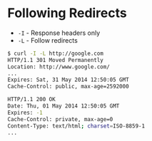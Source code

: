 # Following Redirects
* `-I` - Response headers only
* `-L` - Follow redirects

```bash
$ curl -I -L http://google.com
HTTP/1.1 301 Moved Permanently
Location: http://www.google.com/
...
Expires: Sat, 31 May 2014 12:50:05 GMT
Cache-Control: public, max-age=2592000

HTTP/1.1 200 OK
Date: Thu, 01 May 2014 12:50:05 GMT
Expires: -1
Cache-Control: private, max-age=0
Content-Type: text/html; charset=ISO-8859-1
...
```
